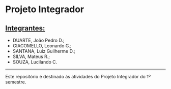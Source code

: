 # Projeto Integrador
## <ins>Integrantes:</ins>
- DUARTE, João Pedro D.; 
- GIACOMELLO, Leonardo G.; 
- SANTANA, Luiz Guilherme D.; 
- SILVA, Mateus R.; 
- SOUZA, Lucilando C.  
---
Este repositório é destinado às atividades do Projeto Integrador do 1º semestre.
